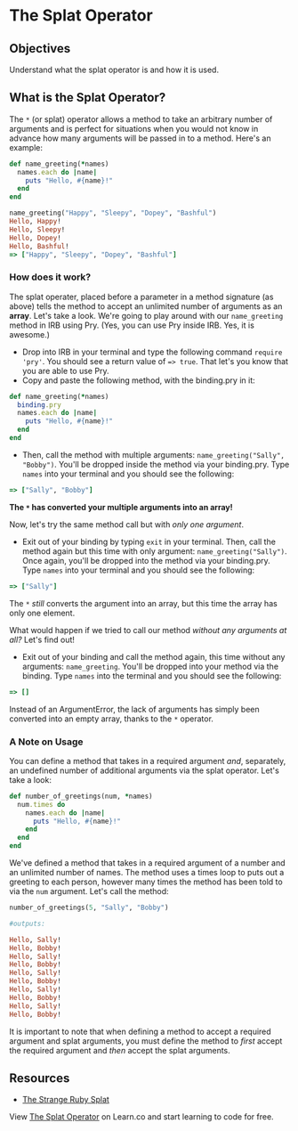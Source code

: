 # The Splat Operator

## Objectives

Understand what the splat operator is and how it is used. 

## What is the Splat Operator?

The `*` (or splat) operator allows a method to take an arbitrary number of arguments and is perfect for situations when you would not know in advance how many arguments will be passed in to a method.  Here's an example:

```ruby
def name_greeting(*names)
  names.each do |name|
    puts "Hello, #{name}!"
  end
end

name_greeting("Happy", "Sleepy", "Dopey", "Bashful")
Hello, Happy!
Hello, Sleepy!
Hello, Dopey!
Hello, Bashful!
=> ["Happy", "Sleepy", "Dopey", "Bashful"]
```

### How does it work?

The splat operater, placed before a parameter in a method signature (as above) tells the method to accept an unlimited number of arguments as an **array**. Let's take a look. We're going to play around with our `name_greeting` method in IRB using Pry. (Yes, you can use Pry inside IRB. Yes, it is awesome.)

* Drop into IRB in your terminal and type the following command `require 'pry'`. You should see a return value of `=> true`. That let's you know that you are able to use Pry. 
* Copy and paste the following method, with the binding.pry in it: 

```ruby
def name_greeting(*names)
  binding.pry
  names.each do |name|
    puts "Hello, #{name}!"
  end
end
```

* Then, call the method with multiple arguments: `name_greeting("Sally", "Bobby")`. You'll be dropped inside the method via your binding.pry. Type `names` into your terminal and you should see the following: 

```ruby
=> ["Sally", "Bobby"]
```

**The `*` has converted your multiple arguments into an array!**

Now, let's try the same method call but with *only one argument*.

* Exit out of your binding by typing `exit` in your terminal. Then, call the method again but this time with only argument: `name_greeting("Sally")`. Once again, you'll be dropped into the method via your binding.pry. Type `names` into your terminal and you should see the following: 

```ruby
=> ["Sally"]
```

The `*` *still* converts the argument into an array, but this time the array has only one element. 

What would happen if we tried to call our method *without any arguments at all?* Let's find out!

* Exit out of your binding and call the method again, this time without any arguments: `name_greeting`. You'll be dropped into your method via the binding. Type `names` into the terminal and you should see the following: 

```ruby
=> []
```

Instead of an ArgumentError, the lack of arguments has simply been converted into an empty array, thanks to the `*` operator. 

### A Note on Usage

You can define a method that takes in a required argument *and*, separately, an undefined number of additional arguments via the splat operator. Let's take a look: 

```ruby
def number_of_greetings(num, *names)
  num.times do 
    names.each do |name|
      puts "Hello, #{name}!"
    end
  end
end
```

We've defined a method that takes in a required argument of a number and an unlimited number of names. The method uses a times loop to puts out a greeting to each person, however many times the method has been told to via the `num` argument. Let's call the method: 

```ruby
number_of_greetings(5, "Sally", "Bobby")

#outputs:

Hello, Sally!
Hello, Bobby!
Hello, Sally!
Hello, Bobby!
Hello, Sally!
Hello, Bobby!
Hello, Sally!
Hello, Bobby!
Hello, Sally!
Hello, Bobby!
```

It is important to note that when defining a method to accept a required argument and splat arguments, you must define the method to *first* accept the required argument and *then* accept the splat arguments. 


## Resources 

* [The Strange Ruby Splat](https://endofline.wordpress.com/2011/01/21/the-strange-ruby-splat/)
<p data-visibility='hidden'>View <a href='https://learn.co/lessons/splat-readme' title='The Splat Operator'>The Splat Operator</a> on Learn.co and start learning to code for free.</p>
